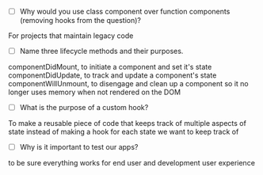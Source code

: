 - [ ] Why would you use class component over function components (removing hooks from the question)?

For projects that maintain legacy code 

- [ ] Name three lifecycle methods and their purposes.

componentDidMount, to initiate a component and set it's state
componentDidUpdate, to track and update a component's state 
componentWillUnmount, to disengage and clean up a component so it no longer uses memory when not rendered on the DOM

- [ ] What is the purpose of a custom hook?

To make a reusable piece of code that keeps track of multiple aspects of state instead of making a hook for each state we want to keep track of

- [ ] Why is it important to test our apps?

to be sure everything works for end user and development user experience